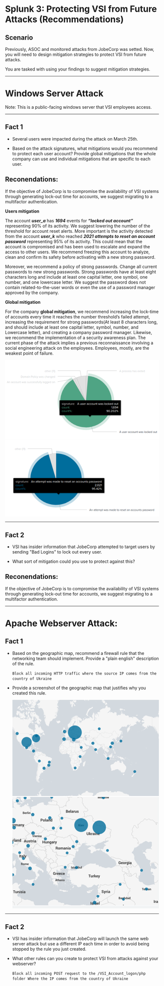 # Splunk 3: Protecting VSI from Future Attacks (Recommendations)
## Scenario

Previously, ASOC and monitored attacks from JobeCorp was setted. Now, you will need to design mitigation strategies to protect VSI from future attacks.

You are tasked with using your findings to suggest mitigation strategies.     

***

# Windows Server Attack

Note: This is a public-facing windows server that VSI employees access.

---

## Fact 1
- Several users were impacted during the attack on March 25th.

- Based on the attack signatures, what mitigations would you recommend to protect each user account? Provide global mitigations that the whole company can use and individual mitigations that are specific to each user.

## Reconendations:

If the objective of JobeCorp is to compromise the availability of VSI systems through generating lock-out time for accounts, we suggest migrating to a multifactor authentication.

**Users mitigation**

The account ***user_a*** has ***1694*** events for ***“locked out account”*** representing 90% of its activity. We suggest lowering the number of the threshold for account reset alerts. 
More important is the activity detected from the account ***user_k*** who reached ***2021*** ***attempts to reset an account password*** representing 95% of its activity. This could mean that the account is compromised and has been used to escalate and expand the access to other users. We recommend freezing this account to analyze, clean and confirm its safety before activating with a new strong password.

Moreover, we recommend a policy of strong passwords. Change all current passwords to new strong passwords. Strong passwords have at least eight characters long and include at least one capital letter, one symbol, one number, and one lowercase letter. We suggest the password does not contain related-to-the-user words or even the use of a password manager approved by the company.

**Global mitigation**

For the company **global mitigation**, we recommend increasing the lock-time of accounts every time it reaches the number threshold’s failed attempt, increasing the requirement for strong passwords(At least 8 characters long, and should include at least one capital letter, symbol, number, and Lowercase letter), and creating a company password manager. Likewise, we recommend the implementation of a security awareness plan. The current phase of the attack implies a previous reconnaissance involving a social engineering attack on the employees. Employees, mostly, are the weakest point of failure.
 
![1](Images/3/1.png) 
![1](Images/3/2.png)

---

## Fact 2

- VSI has insider information that JobeCorp attempted to target users by sending "Bad Logins" to lock out every user.

- What sort of mitigation could you use to protect against this?

## Reconendations:

If the objective of JobeCorp is to compromise the availability of VSI systems through generating lock-out time for accounts, we suggest migrating to a multifactor authentication.

***

# Apache Webserver Attack:

## Fact 1

- Based on the geographic map, recommend a firewall rule that the networking team should implement. Provide a "plain english" description of the rule.

    `Block all incoming HTTP traffic where the source IP comes from the country of Ukraine`

- Provide a screenshot of the geographic map that justifies why you created this rule.

    ![1](Images/3/3.png)
    ![1](Images/3/4.png)

---

## Fact 2

- VSI has insider information that JobeCorp will launch the same web server attack but use a different IP each time in order to avoid being stopped by the rule you just created.


- What other rules can you create to protect VSI from attacks against your webserver?

    `Block all incoming POST request to the /VSI_Account_logon/php folder Where the IP comes from the country of Ukraine`